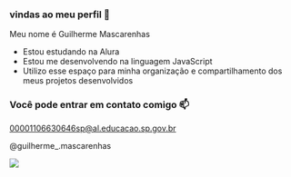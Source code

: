 ###  vindas ao meu perfil 💙

Meu nome é Guilherme Mascarenhas

- Estou estudando na Alura
- Estou me desenvolvendo na linguagem JavaScript
- Utilizo esse espaço para minha organização e compartilhamento dos meus projetos desenvolvidos

### Você pode entrar em contato comigo 📫

00001106630646sp@al.educacao.sp.gov.br

@guilherme_.mascarenhas

![](https://media1.tenor.com/m/4eUv_qaftW4AAAAC/sterkte-macht.gif)
